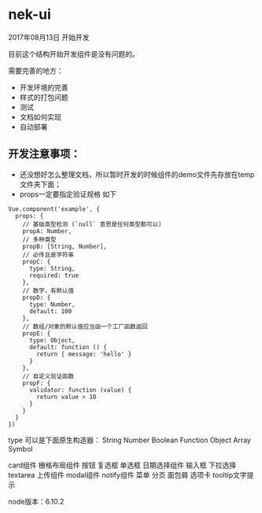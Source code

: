 # nek-ui
2017年08月13日 开始开发

目前这个结构开始开发组件是没有问题的。

需要完善的地方：
- 开发环境的完善
- 样式的打包问题
- 测试
- 文档如何实现
- 自动部署

## 开发注意事项：
- 还没想好怎么整理文档，所以暂时开发的时候组件的demo文件先存放在temp文件夹下面；
- props一定要指定验证规格 如下
```
Vue.component('example', {
  props: {
    // 基础类型检测 (`null` 意思是任何类型都可以)
    propA: Number,
    // 多种类型
    propB: [String, Number],
    // 必传且是字符串
    propC: {
      type: String,
      required: true
    },
    // 数字，有默认值
    propD: {
      type: Number,
      default: 100
    },
    // 数组/对象的默认值应当由一个工厂函数返回
    propE: {
      type: Object,
      default: function () {
        return { message: 'hello' }
      }
    },
    // 自定义验证函数
    propF: {
      validator: function (value) {
        return value > 10
      }
    }
  }
})
```
type 可以是下面原生构造器：
String
Number
Boolean
Function
Object
Array
Symbol


card组件
栅格布局组件
按钮
复选框
单选框
日期选择组件
输入框
下拉选择
textarea
上传组件
modal组件
notify组件
菜单
分页
面包屑
选项卡
tooltip文字提示


node版本：6.10.2